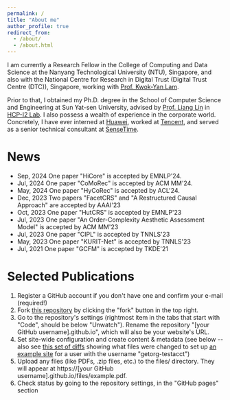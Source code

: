 ```yaml
---
permalink: /
title: "About me"
author_profile: true
redirect_from: 
  - /about/
  - /about.html
---
```


I am currently a Research Fellow in the College of Computing and Data Science at the Nanyang Technological University (NTU), Singapore, and also with the National Centre for Research in Digital Trust (Digital Trust Centre (DTC)), Singapore, working with [Prof. Kwok-Yan Lam](https://personal.ntu.edu.sg/kwokyan.lam/). 

Prior to that, I obtained my Ph.D. degree in the School of Computer Science and Engineering at Sun Yat-sen University, advised by [Prof. Liang Lin](http://www.linliang.net/) in [HCP-I2 Lab](https://www.sysu-hcp.net/home/). I also possess a wealth of experience in the corporate world. Concretely, I have ever interned at [Huawei](https://www.huawei.com/cn/?ic_medium=direct&ic_source=surlent), worked at [Tencent](https://www.tencent.com/en-us/), and served as a senior technical consultant at [SenseTime](https://www.sensetime.com/en).


News
====================================
* Sep, 2024   One paper "HiCore" is accepted by EMNLP'24. 
* Jul, 2024   One paper "CoMoRec" is accepted by ACM MM'24. 
* May, 2024   One paper "HyCoRec" is accepted by ACL'24.
* Dec, 2023   Two papers "FacetCRS" and "A Restructured Causal Approach" are accepted by AAAI'23
* Oct, 2023   One paper "HutCRS" is accepted by EMNLP'23
* Jul, 2023   One paper "An Order-Complexity Aesthetic Assessment Model" is accepted by ACM MM'23
* Jul, 2023   One paper "CIPL" is accepted by TNNLS'23
* May, 2023   One paper "KURIT-Net" is accepted by TNNLS'23
* Jul, 2021   One paper "GCFM" is accepted by TKDE'21

Selected Publications
======
1. Register a GitHub account if you don't have one and confirm your e-mail (required!)
1. Fork [this repository](https://github.com/academicpages/academicpages.github.io) by clicking the "fork" button in the top right. 
1. Go to the repository's settings (rightmost item in the tabs that start with "Code", should be below "Unwatch"). Rename the repository "[your GitHub username].github.io", which will also be your website's URL.
1. Set site-wide configuration and create content & metadata (see below -- also see [this set of diffs](http://archive.is/3TPas) showing what files were changed to set up [an example site](https://getorg-testacct.github.io) for a user with the username "getorg-testacct")
1. Upload any files (like PDFs, .zip files, etc.) to the files/ directory. They will appear at https://[your GitHub username].github.io/files/example.pdf.  
1. Check status by going to the repository settings, in the "GitHub pages" section
